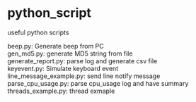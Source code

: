 # python_script
useful python scripts
  
beep.py: Generate beep from PC<BR>
gen_md5.py: generate MD5 string from file<BR>
generate_report.py: parse log and generate csv file<BR>
keyevent.py: Simulate keyboard event<BR>
line_message_example.py: send line notify message<BR>
parse_cpu_usage.py: parse cpu_usage log and have summary<BR>
threads_example.py: thread exmaple
